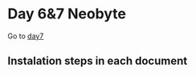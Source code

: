 # Day 6&7 Neobyte

Go to [day7](https://github.com/incolorate/Internship-Neobyte/tree/Day7)

## Instalation steps in each document

